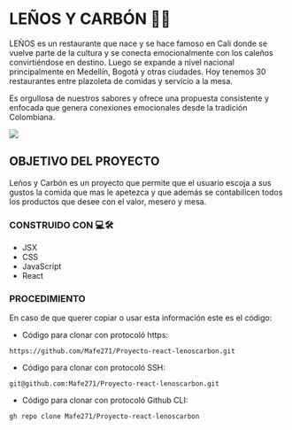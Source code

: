# LEÑOS Y CARBÓN 🥩🔥

LEÑOS es un restaurante que nace y se hace famoso en Cali donde se vuelve parte de la cultura y se conecta emocionalmente con los caleños convirtiéndose en destino. Luego se expande a nivel nacional principalmente en Medellín, Bogotá y otras ciudades. Hoy tenemos 30 restaurantes entre plazoleta de comidas y servicio a la mesa.

Es orgullosa de nuestros sabores y ofrece una propuesta consistente y enfocada que genera conexiones emocionales desde la tradición Colombiana.

![](https://www.guiacomercial.com.co/storage/Cali/663_Le%C3%B1os%20y%20Carbon_5d6d634c3a932.jpeg)

## OBJETIVO DEL PROYECTO

Leños y Carbón es un proyecto que permite que el usuario escoja a sus gustos la comida que mas le apetezca y que además se contabilicen todos los productos que desee con el valor, mesero y mesa.

### CONSTRUIDO CON 💻🛠️
- JSX
- CSS
- JavaScript
- React

### PROCEDIMIENTO
En caso de que querer copiar o usar esta información este es el código:

* Código para clonar con protocoló https:

```
https://github.com/Mafe271/Proyecto-react-lenoscarbon.git
```
* Código para clonar con protocoló SSH:


```
git@github.com:Mafe271/Proyecto-react-lenoscarbon.git
```
* Código para clonar con protocoló Github CLI:

```
gh repo clone Mafe271/Proyecto-react-lenoscarbon
```



